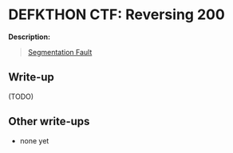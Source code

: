 # DEFKTHON CTF: Reversing 200

**Description:**

> [Segmentation Fault](200)

## Write-up

(TODO)

## Other write-ups

* none yet
